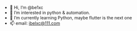 - 👋 Hi, I’m @be1xc
- 👀 I’m interested in python & automation.
- 🌱 I’m currently learning Python, maybe flutter is the next one
- 📫 email: ibelxc@111.com

<!---
be1xc/be1xc is a ✨ special ✨ repository because its `README.md` (this file) appears on your GitHub profile.
You can click the Preview link to take a look at your changes.
--->
